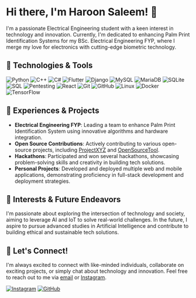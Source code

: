 # Hi there, I'm Haroon Saleem! 👋

I'm a passionate Electrical Engineering student with a keen interest in technology and innovation. Currently, I'm dedicated to enhancing Palm Print Identification Systems for my BSc. Electrical Engineering FYP, where I merge my love for electronics with cutting-edge biometric technology.

## 🔧 Technologies & Tools

![Python](https://img.shields.io/badge/-Python-3776AB?style=for-the-badge&logo=python&logoColor=white)
![C++](https://img.shields.io/badge/-C++-00599C?style=for-the-badge&logo=c%2B%2B&logoColor=white)
![C#](https://img.shields.io/badge/-C%23-239120?style=for-the-badge&logo=c-sharp&logoColor=white)
![Flutter](https://img.shields.io/badge/-Flutter-02569B?style=for-the-badge&logo=flutter&logoColor=white)
![Django](https://img.shields.io/badge/-Django-092E20?style=for-the-badge&logo=django&logoColor=white)
![MySQL](https://img.shields.io/badge/-MySQL-4479A1?style=for-the-badge&logo=mysql&logoColor=white)
![MariaDB](https://img.shields.io/badge/-MariaDB-003545?style=for-the-badge&logo=mariadb&logoColor=white)
![SQLite](https://img.shields.io/badge/-SQLite-003B57?style=for-the-badge&logo=sqlite&logoColor=white)
![SQL](https://img.shields.io/badge/-SQL-4479A1?style=for-the-badge&logo=sql&logoColor=white)
![Pentesting](https://img.shields.io/badge/-Pentesting-8A2BE2?style=for-the-badge&logo=hackerone&logoColor=white)
![React](https://img.shields.io/badge/-React-61DAFB?style=for-the-badge&logo=react&logoColor=white)
![Git](https://img.shields.io/badge/-Git-F05032?style=for-the-badge&logo=git&logoColor=white)
![GitHub](https://img.shields.io/badge/-GitHub-181717?style=for-the-badge&logo=github&logoColor=white)
![Linux](https://img.shields.io/badge/-Linux-FCC624?style=for-the-badge&logo=linux&logoColor=black)
![Docker](https://img.shields.io/badge/-Docker-2496ED?style=for-the-badge&logo=docker&logoColor=white)
![TensorFlow](https://img.shields.io/badge/-TensorFlow-FF6F00?style=for-the-badge&logo=tensorflow&logoColor=white)

## 🚀 Experiences & Projects

- **Electrical Engineering FYP**: Leading a team to enhance Palm Print Identification System using innovative algorithms and hardware integration.
- **Open Source Contributions**: Actively contributing to various open-source projects, including [ProjectXYZ](https://github.com/ProjectXYZ) and [OpenSourceTool](https://github.com/OpenSourceTool).
- **Hackathons**: Participated and won several hackathons, showcasing problem-solving skills and creativity in building tech solutions.
- **Personal Projects**: Developed and deployed multiple web and mobile applications, demonstrating proficiency in full-stack development and deployment strategies.

## 🌱 Interests & Future Endeavors

I'm passionate about exploring the intersection of technology and society, aiming to leverage AI and IoT to solve real-world challenges. In the future, I aspire to pursue advanced studies in Artificial Intelligence and contribute to building ethical and sustainable tech solutions.

## 💬 Let's Connect!

I'm always excited to connect with like-minded individuals, collaborate on exciting projects, or simply chat about technology and innovation. Feel free to reach out to me via [email](mailto:haroonhsa1234@gmail.com) or [Instagram](https://www.instagram.com/haroonhsa1234/).

[![Instagram](https://img.shields.io/badge/-Instagram-E4405F?style=for-the-badge&logo=instagram&logoColor=white)](https://www.instagram.com/haroonhsa1234/)
[![GitHub](https://img.shields.io/badge/-GitHub-181717?style=for-the-badge&logo=github&logoColor=white)](https://github.com/Haroonhsa007/)
